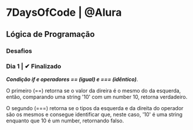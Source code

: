 # 7DaysOfCode | @Alura

## Lógica de Programação

### Desafios

### Dia 1 | ✔ Finalizado
***Condição if e operadores == (igual) e === (idêntico)***. 

O primeiro (==) retorna se o valor da direira é o mesmo do da esquerda, então, comparando uma string '10' com um number 10, retorna verdadeiro. 

O segundo (===) retorna se o tipos da esquerda e da direita do operador são os mesmos e consegue identificar que, neste caso, '10' é uma string enquanto que 10 é um number, retornando falso.